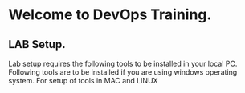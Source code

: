 # Welcome to DevOps Training.

## LAB Setup.
Lab setup requires the following tools to be installed in your local PC. 
Following tools are to be installed if you are using windows operating system. For setup of tools in MAC and LINUX